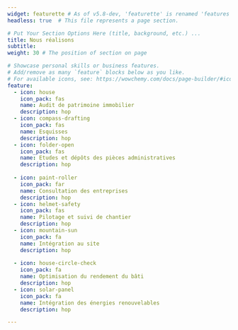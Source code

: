 ```yaml
---
widget: featurette # As of v5.8-dev, 'featurette' is renamed 'features'
headless: true  # This file represents a page section.

# Put Your Section Options Here (title, background, etc.) ...
title: Nous réalisons
subtitle:
weight: 30 # The position of section on page

# Showcase personal skills or business features.
# Add/remove as many `feature` blocks below as you like.
# For available icons, see: https://wowchemy.com/docs/page-builder/#icons compass-drafting
feature:
  - icon: house
    icon_pack: fas
    name: Audit de patrimoine immobilier
    description: hop
  - icon: compass-drafting
    icon_pack: fas
    name: Esquisses
    description: hop
  - icon: folder-open
    icon_pack: fas
    name: Etudes et dépôts des pièces administratives
    description: hop
    
  - icon: paint-roller
    icon_pack: far
    name: Consultation des entreprises
    description: hop
  - icon: helmet-safety
    icon_pack: fas
    name: Pilotage et suivi de chantier
    description: hop
  - icon: mountain-sun
    icon_pack: fa
    name: Intégration au site
    description: hop
    
  - icon: house-circle-check
    icon_pack: fa
    name: Optimisation du rendement du bâti
    description: hop
  - icon: solar-panel
    icon_pack: fa
    name: Intégration des énergies renouvelables
    description: hop

---
```

